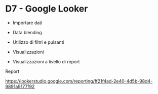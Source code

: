 # D7 - Google Looker

- Importare dati

- Data blending

- Utilizzo di filtri e pulsanti

- Visualizzazioni

- Visualizzazioni a livello di report

Report

https://lookerstudio.google.com/reporting/ff21f4ad-2e40-4d5b-98d4-9891a9177f92
